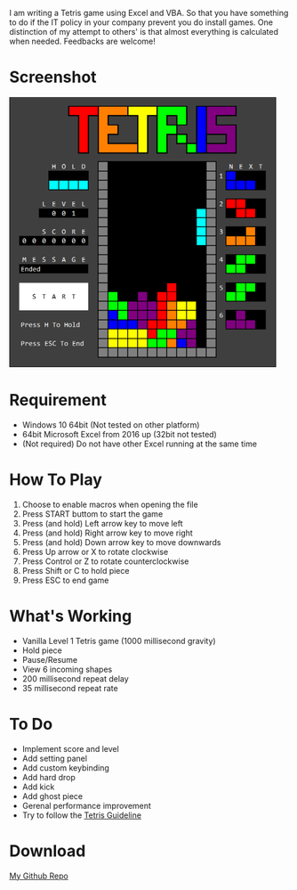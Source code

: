 I am writing a Tetris game using Excel and VBA.
So that you have something to do if the IT policy in your company prevent you do install games.
One distinction of my attempt to others' is that almost everything is calculated when needed.
Feedbacks are welcome!

# Screenshot
![Screenshot](https://raw.githubusercontent.com/yipinghuang1991/VBA-Tetris/main/src/screenshot.png)

# Requirement
* Windows 10 64bit (Not tested on other platform)
* 64bit Microsoft Excel from 2016 up (32bit not tested)
* (Not required) Do not have other Excel running at the same time

# How To Play
1. Choose to enable macros when opening the file
2. Press START buttom to start the game
3. Press (and hold) Left arrow key to move left
4. Press (and hold) Right arrow key to move right
5. Press (and hold) Down arrow key to move downwards
6. Press Up arrow or X to rotate clockwise
7. Press Control or Z to rotate counterclockwise
7. Press Shift or C to hold piece
8. Press ESC to end game

# What's Working
* Vanilla Level 1 Tetris game (1000 millisecond gravity)
* Hold piece
* Pause/Resume
* View 6 incoming shapes
* 200 millisecond repeat delay
* 35 millisecond repeat rate

# To Do
* Implement score and level
* Add setting panel
* Add custom keybinding
* Add hard drop
* Add kick
* Add ghost piece
* Gerenal performance improvement
* Try to follow the [Tetris Guideline](https://tetris.fandom.com/wiki/Tetris_Guideline)

# Download
[My Github Repo](https://github.com/yipinghuang1991/VBA-Tetris)